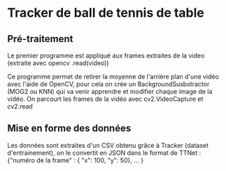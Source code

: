 <h1> Tracker de ball de tennis de table </h1>

<h2> Pré-traitement </h2>

Le premier programme est appliqué aux frames extraites de la video (extraite avec opencv .read(video))

Ce programme permet de retirer la moyenne de l'arrière plan d'une vidéo avec l'aide de OpenCV, pour cela on crée un BackgroundSusbstractor (MOG2 ou KNN) qui va venir apprendre et modifier chaque image de la vidéo. On parcourt les frames de la vidéo avec cv2.VideoCapture et cv2.read

<h2> Mise en forme des données </h2>

Les données sont extraites d'un CSV obtenu grâce à Tracker (dataset d'entrainement), on le convertit en JSON dans le format de TTNet : {"numéro de la frame" : { "x": 100, "y": 50}, ... }
